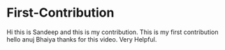 # First-Contribution
Hi this is Sandeep and this is my contribution.
This is my first contribution
hello anuj Bhaiya thanks for this video. Very Helpful.
